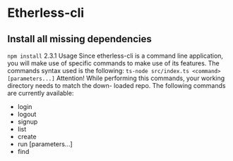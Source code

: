 # Etherless-cli

## Install all missing dependencies
``` npm install ```
2.3.1
Usage
Since etherless-cli is a command line application, you will make use of specific commands to
make use of its features. The commands syntax used is the following:
``` ts-node src/index.ts <command> [parameters...] ```
Attention! While performing this commands, your working directory needs to match the down-
loaded repo.
The following commands are currently available:
* login <privateKey> <password>
* logout
* signup <password>
* list
* create <functionName> <description> <prototype> <cost> <file> <password>
* run <functionName> <password> [parameters...]
* find <functionName>